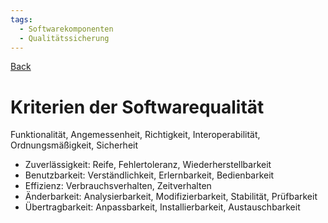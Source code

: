 ```yaml
---
tags:
  - Softwarekomponenten
  - Qualitätssicherung
---
```

[Back](Uebersicht%20der%20Softwarekomponenten%20Themen.md)
# Kriterien der Softwarequalität
Funktionalität, Angemessenheit, Richtigkeit, Interoperabilität, Ordnungsmäßigkeit, Sicherheit

- Zuverlässigkeit: Reife, Fehlertoleranz, Wiederherstellbarkeit
- Benutzbarkeit: Verständlichkeit, Erlernbarkeit, Bedienbarkeit
- Effizienz: Verbrauchsverhalten, Zeitverhalten
- Änderbarkeit: Analysierbarkeit, Modifizierbarkeit, Stabilität, Prüfbarkeit
- Übertragbarkeit: Anpassbarkeit, Installierbarkeit, Austauschbarkeit